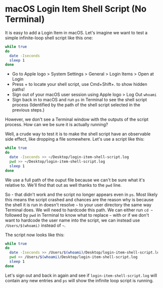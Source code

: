 # macOS Login Item Shell Script (No Terminal)

It is easy to add a Login Item in macOS.
Let's imagine we want to test a simple infinite-loop shell script like this one:

```sh
while true
do
  date -Iseconds
  sleep 1
done
```

- Go to Apple logo > System Settings > General > Login Items > Open at Login
- Press + to locate your shell script, use Cmd+Shift+. to show hidden paths!
- Sign out of your macOS user session using Apple logo > Log Out `whoami`
- Sign back in to macOS and run `ps` in Terminal to see the shell script process
  (Identified by the path of the shell script selected in the previous steps.)

However, we don't see a Terminal window with the outputs of the script process.
How can we be sure it is actually running?

Well, a crude way to test it is to make the shell script have an observable side
effect, like dropping a file somewhere.
Let's use a script like this:

```sh
while true
do
  date -Iseconds >> ~/Desktop/login-item-shell-script.log
  pwd >> ~/Desktop/login-item-shell-script.log
  sleep 1
done
```

We use a full path of the ouput file because we can't be sure what it's relative 
to.
We'll find that out as well thanks to the `pwd` line.

So - that didn't work and the script no longer appears even in `ps`.
Most likely this means the script crashed and chances are the reason why is
because the shell it is run in doesn't resolve `~` to your user directory the
same way Terminal does.
We will need to hardcode this path.
We can either run `cd ~` followed by `pwd` in Terminal to know what to replace
`~` with or if we don't want to hardcode the user name into the script, we can
instead use `/Users/$(whoami)` instead of `~`.

The script now looks like this:

```sh
while true
do
  date -Iseconds >> /Users/$(whoami)/Desktop/login-item-shell-script.log
  pwd >> /Users/$(whoami)/Desktop/login-item-shell-script.log
  sleep 1
done
```

Let's sign out and back in again and see if `login-item-shell-script.log` will
contain any new entries and `ps` will show the infinite loop script is running.
